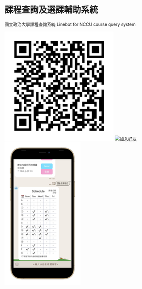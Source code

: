 # 課程查詢及選課輔助系統
國立政治大學課程查詢系統 
Linebot for NCCU course query system  

![image](https://github.com/CYXup6/Botest/blob/master/L.png)
  <a href="https://lin.ee/4RbcAkQ"><img src="https://scdn.line-apps.com/n/line_add_friends/btn/zh-Hant.png" alt="加入好友" height="36" border="0"></a>
<img src="https://github.com/CYXup6/Botest/blob/master/demo.png" width="250">


